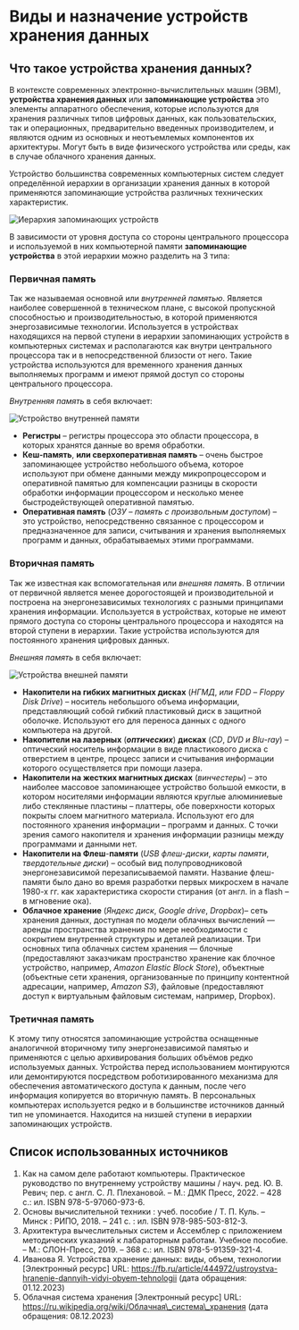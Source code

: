# Виды и назначение устройств хранения данных

## Что такое устройства хранения данных?

В контексте современных электронно-вычислительных машин (ЭВМ),
**устройства хранения данных** или **запоминающие устройства** это элементы
аппаратного обеспечения, которые используются для хранения различных типов
цифровых данных, как пользовательских, так и операционных, предварительно
введенных производителем, и являются одним из основных и неотъемлемых
компонентов их архитектуры. Могут быть в виде физического устройства или
среды, как в случае облачного хранения данных.

Устройство большинства современных компьютерных систем следует определённой
иерархии в организации хранения данных в которой применяются запоминающие
устройства различных технических характеристик.

![Иерархия запоминающих устройств](types-and-application.assets/memory-hierarchy.png)

В зависимости от уровня доступа со стороны центрального процессора и
используемой в них компьютерной памяти **запоминающие устройства**
в этой иерархии можно разделить на 3 типа:

### Первичная память

Так же называемая основной или _внутренней памятью_.
Является наиболее совершенной в техническом плане, с высокой пропускной
способностью и производительностью, в которой применяются энергозависимые
технологии.
Используется в устройствах находящихся на первой ступени в иерархии запоминающих
устройств в компьютерных системах и располагаются как внутри центрального
процессора так и в непосредственной близости от него.
Такие устройства используются для временного хранения данных выполняемых
программ и имеют прямой доступ со стороны центрального процессора.

_Внутренняя память_ в себя включает:

![Устройство внутренней памяти](types-and-application.assets/primary-memory.png)

- **Регистры** – регистры процессора это области процессора, в которых хранятся
данные во время обработки.
- **Кеш-память**, **или сверхоперативная память** – очень быстрое запоминающее
устройство небольшого объема, которое используют при обмене данными между
микропроцессором и оперативной памятью для компенсации разницы в скорости
обработки информации процессором и несколько менее быстродействующей
оперативной памятью.
- **Оперативная память** (_ОЗУ – память с произвольным доступом_) – это устройство,
непосредственно связанное с процессором и предназначенное для записи, считывания
и хранения выполняемых программ и данных, обрабатываемых этими программами.

### Вторичная память

Так же известная как вспомогательная или _внешняя память_.
В отличии от первичной является менее дорогостоящей и производительной и
построена на энергонезависимых технологиях с разными принципами хранения
информации.
Используется в устройствах, которые не имеют прямого доступа со стороны
центрального процессора и находятся на второй ступени в иерархии.
Такие устройства используются для постоянного хранения цифровых данных.

_Внешняя память_ в себя включает:

![Устройства внешней памяти](types-and-application.assets/secondary-memory.png)

- **Накопители на гибких магнитных дисках**
(_НГМД_, _или FDD_ –  _Floppy Disk Drive_) – носитель небольшого объема информации,
представляющий собой  гибкий пластиковый диск в защитной оболочке.
Используют его для переноса данных с одного компьютера на другой.
- **Накопители на лазерных** (_**оптических**_) **дисках**
(_CD_, _DVD и Blu_-_ray_) – оптический носитель информации в виде пластикового
диска с отверстием в центре, процесс записи и считывания информации которого
осуществляется при помощи лазера.
- **Накопители на жестких магнитных дисках**
(_винчестеры_) – это наиболее массовое запоминающее устройство большой емкости,
в котором носителями информации являются круглые алюминиевые либо стеклянные
пластины – платтеры, обе поверхности которых покрыты слоем магнитного материала.
Используют его для постоянного хранения информации – программ и данных.
С точки зрения самого накопителя и хранения информации разницы между программами
и данными нет.
- **Накопители на Флеш**-**памяти**
(_USB флеш_-_диски_, _карты памяти_, _твердотельные диски_) – особый вид
полупроводниковой энергонезависимой перезаписываемой памяти.
Название флеш-памяти было дано во время разработки первых микросхем в начале
1980-х гг. как характеристика скорости стирания
(от англ. in a flash – в мгновение ока).
- **Облачное хранение**
(_Яндекс диск_, _Google drive_, _Dropbox_)– сеть хранения данных, доступная
по модели облачных вычислений — аренды пространства хранения по мере необходимости
с сокрытием внутренней структуры и деталей реализации. Три основных типа облачных
систем хранения — блочные (предоставляют заказчикам пространство хранение как
блочное устройство, например, _Amazon Elastic Block Store_), объектные
(объектные сети хранения, организованные по принципу контентной адресации,
например, _Amazon S3_), файловые (предоставляют доступ к виртуальным файловым
системам, например, Dropbox).

### Третичная память

К этому типу относятся запоминающие устройства оснащенные аналогичной вторичному
типу энергонезависимой памятью и применяются с целью архивирования больших
объёмов редко используемых данных.
Устройства перед использованием монтируются или демонтируются посредством
роботизированного механизма для обеспечения автоматического доступа к данным,
после чего информация копируется во вторичную память.
В персональных компьютерах используется редко и в большинстве источников
данный тип не упоминается.
Находится на низшей ступени в иерархии запоминающих устройств.

## Список использованных источников

1. Как на самом деле работают компьютеры. Практическое руководство по
    внутреннему устройству машины / науч. ред. Ю. В. Ревич; пер. с англ.
    С. Л. Плехановой. – М.: ДМК Пресс, 2022. – 428 с.: ил. ISBN 978-5-97060-973-6.
2. Основы вычислительной техники : учеб. пособие / Т. П. Куль. – Минск
    : РИПО, 2018. – 241 с. : ил. ISBN 978-985-503-812-3.
3. Архитектура вычеслительных систем и Ассемблер с приложением методических
    указаний к лабараторным работам. Учебное пособие. – М.: СЛОН-Пресс, 2019. – 368 с.:
    ил. ISBN 978-5-91359-321-4.
4. Иванова Я. Устройства хранение данных: виды, объем, технологии [Электронный ресурс]
    URL: https://fb.ru/article/444972/ustroystva-hranenie-dannyih-vidyi-obyem-tehnologii
    (дата обращения: 01.12.2023)
5. Облачная система хранения [Электронный ресурс] URL:
    https://ru.wikipedia.org/wiki/Облачная\_система\_хранения
    (дата обращения: 08.12.2023)
